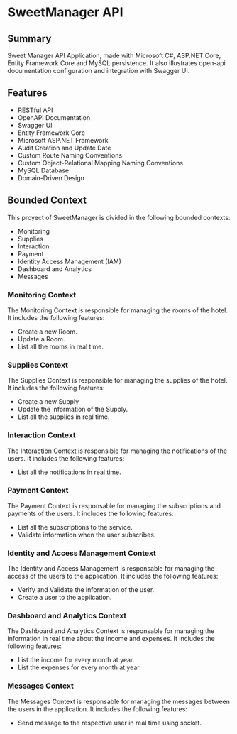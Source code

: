 # SweetManager API
## Summary
Sweet Manager API Application, made with Microsoft C#, ASP.NET Core, Entity Framework Core and MySQL persistence. It also illustrates open-api documentation configuration and integration with Swagger UI.

## Features
- RESTful API
- OpenAPI Documentation
- Swagger UI
- Entity Framework Core
- Microsoft ASP.NET Framework
- Audit Creation and Update Date
- Custom Route Naming Conventions
- Custom Object-Relational Mapping Naming Conventions
- MySQL Database
- Domain-Driven Design

## Bounded Context
This proyect of SweetManager is divided in the following bounded contexts:
- Monitoring 
- Supplies
- Interaction
- Payment
- Identity Access Management (IAM)
- Dashboard and Analytics
- Messages

### Monitoring Context
The Monitoring Context is responsible for managing the rooms of the hotel. It includes the following features:
- Create a new Room.
- Update a Room.
- List all the rooms in real time.

### Supplies Context
The Supplies Context is responsible for managing the supplies of the hotel. It includes the following features:
- Create a new Supply
- Update the information of the Supply.
- List all the supplies in real time.

### Interaction Context
The Interaction Context is responsible for managing the notifications of the users. It includes the following features:
- List all the notifications in real time.

### Payment Context
The Payment Context is responsable for managing the subscriptions and payments of the users. It includes the following features:
- List all the subscriptions to the service.
- Validate information when the user subscribes.

### Identity and Access Management Context
The Identity and Access Management is responsable for managing the access of the users to the application. It includes the following features:
- Verify and Validate the information of the user.
- Create a user to the application.

### Dashboard and Analytics Context
The Dashboard and Analytics Context is responsable for managing the information in real time about the income and expenses. It includes the following features:
- List the income for every month at year.
- List the expenses for every month at year.

### Messages Context
The Messages Context is responsable for managing the messages between the users in the application. It includes the following features:
- Send message to the respective user in real time using socket.
